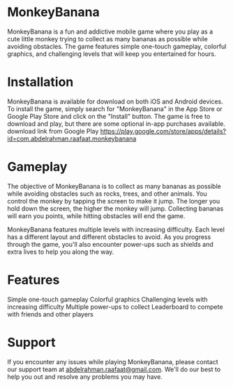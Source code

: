 # MonkeyBanana
MonkeyBanana is a fun and addictive mobile game where you play as a cute little monkey trying to collect as many bananas as possible while avoiding obstacles. The game features simple one-touch gameplay, colorful graphics, and challenging levels that will keep you entertained for hours.

# Installation
MonkeyBanana is available for download on both iOS and Android devices. To install the game, simply search for "MonkeyBanana" in the App Store or Google Play Store and click on the "Install" button. The game is free to download and play, but there are some optional in-app purchases available.
download link from Google Play
https://play.google.com/store/apps/details?id=com.abdelrahman.raafaat.monkeybanana

# Gameplay
The objective of MonkeyBanana is to collect as many bananas as possible while avoiding obstacles such as rocks, trees, and other animals. You control the monkey by tapping the screen to make it jump. The longer you hold down the screen, the higher the monkey will jump. Collecting bananas will earn you points, while hitting obstacles will end the game.

MonkeyBanana features multiple levels with increasing difficulty. Each level has a different layout and different obstacles to avoid. As you progress through the game, you'll also encounter power-ups such as shields and extra lives to help you along the way.

# Features
Simple one-touch gameplay
Colorful graphics
Challenging levels with increasing difficulty
Multiple power-ups to collect
Leaderboard to compete with friends and other players

# Support
If you encounter any issues while playing MonkeyBanana, please contact our support team at abdelrahman.raafaat@gmail.com. We'll do our best to help you out and resolve any problems you may have.

 
